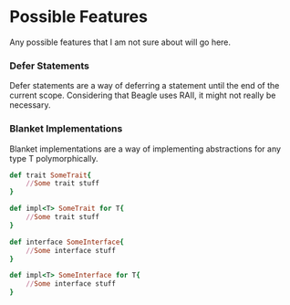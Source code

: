 # Possible Features
Any possible features that I am not sure about will go here.

### Defer Statements
Defer statements are a way of deferring a statement until the end of the current scope. Considering that Beagle uses RAII, it might not really be necessary.

### Blanket Implementations
Blanket implementations are a way of implementing abstractions for any type T polymorphically.

```ruby
def trait SomeTrait{
	//Some trait stuff
}

def impl<T> SomeTrait for T{
	//Some trait stuff
}

def interface SomeInterface{
	//Some interface stuff
}

def impl<T> SomeInterface for T{
	//Some interface stuff
}
```
